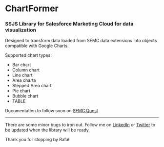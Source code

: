 # ChartFormer
### SSJS Library for Salesforce Marketing Cloud for data visualization

Designed to transform data loaded from SFMC data extensions into objects compatible with Google Charts.

Supported chart types:
- Bar chart
- Column chart
- Line chart
- Area charta
- Stepped Area chart
- Pie chart
- Bubble chart
- TABLE

Documentation to follow soon on [SFMC.Quest](https://sfmc.quest)

---

There are some minor bugs to iron out. Follow me on [LinkedIn](https://www.linkedin.com/in/rafal-wolsztyniak/) or [Twitter](https://twitter.com/HelloRafal) to be updated when the library will be ready.

Thank you for stopping by
Rafał
